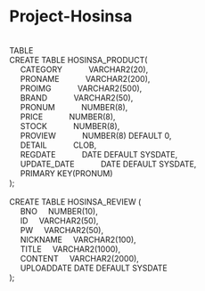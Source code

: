 # Project-Hosinsa
<br>
TABLE
<br>
CREATE TABLE HOSINSA_PRODUCT(<br>
    &nbsp&nbsp&nbsp&nbsp CATEGORY &nbsp&nbsp&nbsp&nbsp&nbsp&nbsp&nbsp&nbsp&nbsp&nbsp VARCHAR2(20),<br>
    &nbsp&nbsp&nbsp&nbsp PRONAME &nbsp&nbsp&nbsp&nbsp&nbsp&nbsp&nbsp&nbsp&nbsp&nbsp VARCHAR2(200),<br>
    &nbsp&nbsp&nbsp&nbsp PROIMG &nbsp&nbsp&nbsp&nbsp&nbsp&nbsp&nbsp&nbsp&nbsp&nbsp VARCHAR2(500),<br>
    &nbsp&nbsp&nbsp&nbsp BRAND &nbsp&nbsp&nbsp&nbsp&nbsp&nbsp&nbsp&nbsp&nbsp&nbsp VARCHAR2(50),<br>
    &nbsp&nbsp&nbsp&nbsp PRONUM &nbsp&nbsp&nbsp&nbsp&nbsp&nbsp&nbsp&nbsp&nbsp&nbsp NUMBER(8),<br>
    &nbsp&nbsp&nbsp&nbsp PRICE &nbsp&nbsp&nbsp&nbsp&nbsp&nbsp&nbsp&nbsp&nbsp&nbsp NUMBER(8),<br>
    &nbsp&nbsp&nbsp&nbsp STOCK &nbsp&nbsp&nbsp&nbsp&nbsp&nbsp&nbsp&nbsp&nbsp&nbsp NUMBER(8),<br>
    &nbsp&nbsp&nbsp&nbsp PROVIEW &nbsp&nbsp&nbsp&nbsp&nbsp&nbsp&nbsp&nbsp&nbsp&nbsp NUMBER(8) DEFAULT 0,<br>
    &nbsp&nbsp&nbsp&nbsp DETAIL &nbsp&nbsp&nbsp&nbsp&nbsp&nbsp&nbsp&nbsp&nbsp&nbsp CLOB,<br>
    &nbsp&nbsp&nbsp&nbsp REGDATE &nbsp&nbsp&nbsp&nbsp&nbsp&nbsp&nbsp&nbsp&nbsp&nbsp DATE DEFAULT SYSDATE,<br>
    &nbsp&nbsp&nbsp&nbsp UPDATE_DATE &nbsp&nbsp&nbsp&nbsp&nbsp&nbsp&nbsp&nbsp&nbsp&nbsp DATE DEFAULT SYSDATE,<br>
    &nbsp&nbsp&nbsp&nbsp PRIMARY KEY(PRONUM)<br>
);<br>
<br>
CREATE TABLE HOSINSA_REVIEW (<br>
    &nbsp&nbsp&nbsp&nbsp BNO &nbsp&nbsp&nbsp        NUMBER(10),<br>
    &nbsp&nbsp&nbsp&nbsp ID &nbsp&nbsp&nbsp         VARCHAR2(50),<br>
    &nbsp&nbsp&nbsp&nbsp PW &nbsp&nbsp&nbsp         VARCHAR2(50),<br>
    &nbsp&nbsp&nbsp&nbsp NICKNAME &nbsp&nbsp&nbsp   VARCHAR2(100),<br>
    &nbsp&nbsp&nbsp&nbsp TITLE &nbsp&nbsp&nbsp      VARCHAR2(1000),<br>
    &nbsp&nbsp&nbsp&nbsp CONTENT &nbsp&nbsp&nbsp    VARCHAR2(2000),<br>
    &nbsp&nbsp&nbsp&nbsp UPLOADDATE  DATE DEFAULT SYSDATE<br>
);<br>

